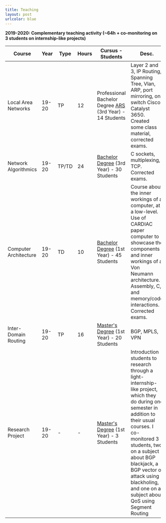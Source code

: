 ```yaml
---
title: Teaching
layout: post
urlcolor: blue
--- 
```

<span class="anchor" id="teaching"></span>

**2019-2020: Complementary teaching activity (~64h + co-monitoring on 3 students on internship-like projects)**   


| Course                | Year  | Type  | Hours | Cursus - Students                                   | Desc.                                                                                                                                                                                                                    |
|-----------------------|-------|-------|---------|-------------------------------------------------------|--------------------------------------------------------------------------------------------------------------------------------------------------------------------------------------------------------------------------|
| Local Area Networks   | 19-20 | TP    | 12      | Professional Bachelor Degree [ARS](http://licences-informatique.unistra.fr/doku.php?id=formation:ars) (3rd Year) - 14 Students | Layer 2 and 3, IP Routing, Spanning Tree, Vlan, ARP, port mirroring,  on switch Cisco Catalyst 3650.  Created some class material, corrected exams.                                                                                    |
| Network Algorithmics  | 19-20 | TP/TD | 24      | [Bachelor Degree](http://licences-informatique.unistra.fr/doku.php?id=formation:info) (3rd Year) - 30 Students              | C sockets, multiplexing, TCP.  Corrected exams.                                                                                                                                                                          |
| Computer Architecture | 19-20 | TD    | 10      | [Bachelor Degree](http://licences-informatique.unistra.fr/doku.php?id=formation:info) (1st Year) - 45 Students              | Course about the inner workings  of a computer, at a low-level.  Use of CARDIAC paper computer  to showcase the components and inner workings of a Von Neumann architecture.  Assembly, C, and memory/code interactions. Corrected exams. |
| Inter-Domain Routing  | 19-20 | TP    | 16      | [Master's Degree](http://master-informatique.unistra.fr/doku.php?id=formation:siris) (1st Year) - 20 Students              | BGP, MPLS, VPN                                                                                                                                                                                                           |
Research Project | 19-20 | - | - | [Master's Degree](http://master-informatique.unistra.fr/doku.php?id=formation:siris) (1st Year) - 3 Students  |  Introduction students to research through a light-internship-like project, which they do during one semester in addition to their usual courses. I co-monitored 3 students, two on a subject about BGP blackjack, a BGP vector of attack using blackholing, and one on a subject about QoS using Segment Routing 

